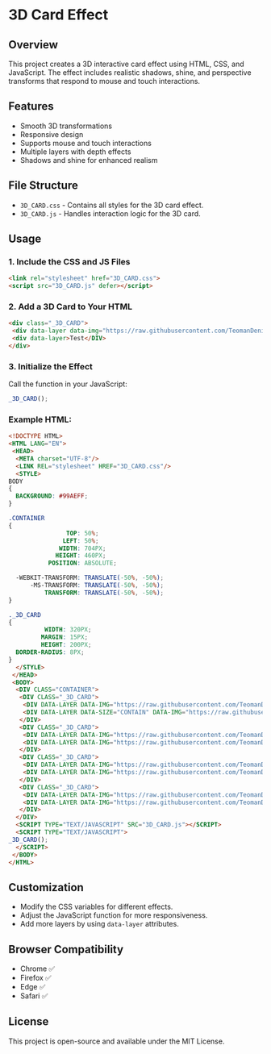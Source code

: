 # 3D Card Effect

## Overview
This project creates a 3D interactive card effect using HTML, CSS, and JavaScript. The effect includes realistic shadows, shine, and perspective transforms that respond to mouse and touch interactions.

## Features
- Smooth 3D transformations
- Responsive design
- Supports mouse and touch interactions
- Multiple layers with depth effects
- Shadows and shine for enhanced realism

## File Structure
- `3D_CARD.css` - Contains all styles for the 3D card effect.
- `3D_CARD.js` - Handles interaction logic for the 3D card.

## Usage

### 1. Include the CSS and JS Files
```html
<link rel="stylesheet" href="3D_CARD.css">
<script src="3D_CARD.js" defer></script>
```

### 2. Add a 3D Card to Your HTML
```html
<div class="_3D_CARD">
 <div data-layer data-img="https://raw.githubusercontent.com/TeomanDeniz/TeomanDeniz/refs/heads/main/images/repo_projects/3dcard/dbg.jpg"></DIV>
 <div data-layer>Test</DIV>
</div>
```

### 3. Initialize the Effect
Call the function in your JavaScript:
```js
_3D_CARD();
```

### Example HTML:
```html
<!DOCTYPE HTML>
<HTML LANG="EN">
 <HEAD>
  <META charset="UTF-8"/>
  <LINK REL="stylesheet" HREF="3D_CARD.css"/>
  <STYLE>
BODY
{
  BACKGROUND: #99AEFF;
}

.CONTAINER
{
                TOP: 50%;
               LEFT: 50%;
              WIDTH: 704PX;
             HEIGHT: 460PX;
           POSITION: ABSOLUTE;

  -WEBKIT-TRANSFORM: TRANSLATE(-50%, -50%);
      -MS-TRANSFORM: TRANSLATE(-50%, -50%);
          TRANSFORM: TRANSLATE(-50%, -50%);
}

._3D_CARD
{
          WIDTH: 320PX;
         MARGIN: 15PX;
         HEIGHT: 200PX;
  BORDER-RADIUS: 8PX;
}
  </STYLE>
 </HEAD>
 <BODY>
  <DIV CLASS="CONTAINER">
   <DIV CLASS="_3D_CARD">
    <DIV DATA-LAYER DATA-IMG="https://raw.githubusercontent.com/TeomanDeniz/TeomanDeniz/refs/heads/main/images/repo_projects/3dcard/abg.jpg"></DIV>
    <DIV DATA-LAYER DATA-SIZE="CONTAIN" DATA-IMG="https://raw.githubusercontent.com/TeomanDeniz/TeomanDeniz/refs/heads/main/images/repo_projects/3dcard/afg.png"></DIV>
   </DIV>
   <DIV CLASS="_3D_CARD">
    <DIV DATA-LAYER DATA-IMG="https://raw.githubusercontent.com/TeomanDeniz/TeomanDeniz/refs/heads/main/images/repo_projects/3dcard/bbg.jpg"></DIV>
    <DIV DATA-LAYER DATA-IMG="https://raw.githubusercontent.com/TeomanDeniz/TeomanDeniz/refs/heads/main/images/repo_projects/3dcard/fg.png"></DIV>
   </DIV>
   <DIV CLASS="_3D_CARD">
    <DIV DATA-LAYER DATA-IMG="https://raw.githubusercontent.com/TeomanDeniz/TeomanDeniz/refs/heads/main/images/repo_projects/3dcard/cbg.jpg"></DIV>
    <DIV DATA-LAYER DATA-IMG="https://raw.githubusercontent.com/TeomanDeniz/TeomanDeniz/refs/heads/main/images/repo_projects/3dcard/fg.png"></DIV>
   </DIV>
   <DIV CLASS="_3D_CARD">
    <DIV DATA-LAYER DATA-IMG="https://raw.githubusercontent.com/TeomanDeniz/TeomanDeniz/refs/heads/main/images/repo_projects/3dcard/dbg.jpg"></DIV>
    <DIV DATA-LAYER DATA-IMG="https://raw.githubusercontent.com/TeomanDeniz/TeomanDeniz/refs/heads/main/images/repo_projects/3dcard/fg.png"></DIV>
   </DIV>
  </DIV>
  <SCRIPT TYPE="TEXT/JAVASCRIPT" SRC="3D_CARD.js"></SCRIPT>
  <SCRIPT TYPE="TEXT/JAVASCRIPT">
_3D_CARD();
  </SCRIPT>
 </BODY>
</HTML>
```

## Customization
- Modify the CSS variables for different effects.
- Adjust the JavaScript function for more responsiveness.
- Add more layers by using `data-layer` attributes.

## Browser Compatibility
- Chrome ✅
- Firefox ✅
- Edge ✅
- Safari ✅

## License
This project is open-source and available under the MIT License.
